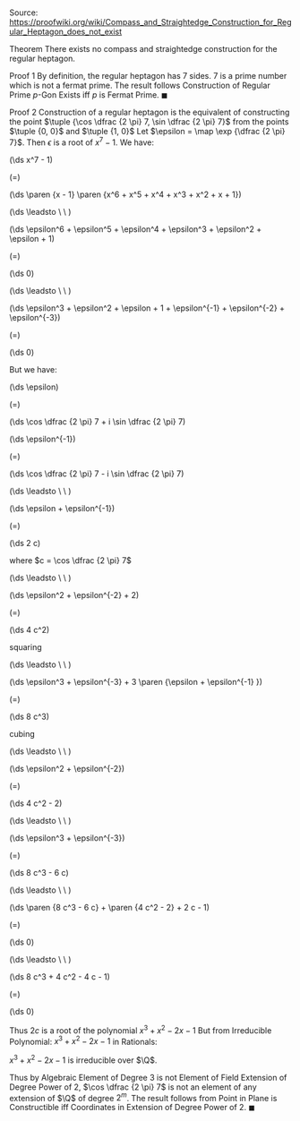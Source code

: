 # 

Source: https://proofwiki.org/wiki/Compass_and_Straightedge_Construction_for_Regular_Heptagon_does_not_exist

Theorem
There exists no compass and straightedge construction for the regular heptagon.


Proof 1
By definition, the regular heptagon has $7$ sides.
$7$ is a prime number which is not a fermat prime.
The result follows Construction of Regular Prime $p$-Gon Exists iff $p$ is Fermat Prime.
$\blacksquare$


Proof 2
Construction of a regular heptagon is the equivalent of constructing the point $\tuple {\cos \dfrac {2 \pi} 7, \sin \dfrac {2 \pi} 7}$ from the points $\tuple {0, 0}$ and $\tuple {1, 0}$
Let $\epsilon = \map \exp {\dfrac {2 \pi} 7}$.
Then $\epsilon$ is a root of $x^7 - 1$.
We have:














\(\ds x^7 - 1\)

\(=\)







\(\ds \paren {x - 1} \paren {x^6 + x^5 + x^4 + x^3 + x^2 + x + 1}\)














\(\ds \leadsto \ \ \)





\(\ds \epsilon^6 + \epsilon^5 + \epsilon^4 + \epsilon^3 + \epsilon^2 + \epsilon + 1\)

\(=\)







\(\ds 0\)














\(\ds \leadsto \ \ \)





\(\ds \epsilon^3 + \epsilon^2 + \epsilon + 1 + \epsilon^{-1} + \epsilon^{-2} + \epsilon^{-3}\)

\(=\)







\(\ds 0\)









But we have:














\(\ds \epsilon\)

\(=\)







\(\ds \cos \dfrac {2 \pi} 7 + i \sin \dfrac {2 \pi} 7\)




















\(\ds \epsilon^{-1}\)

\(=\)







\(\ds \cos \dfrac {2 \pi} 7 - i \sin \dfrac {2 \pi} 7\)














\(\ds \leadsto \ \ \)





\(\ds \epsilon + \epsilon^{-1}\)

\(=\)







\(\ds 2 c\)





where $c = \cos \dfrac {2 \pi} 7$








\(\ds \leadsto \ \ \)





\(\ds \epsilon^2 + \epsilon^{-2} + 2\)

\(=\)







\(\ds 4 c^2\)





squaring








\(\ds \leadsto \ \ \)





\(\ds \epsilon^3 + \epsilon^{-3} + 3 \paren {\epsilon + \epsilon^{-1} }\)

\(=\)







\(\ds 8 c^3\)





cubing








\(\ds \leadsto \ \ \)





\(\ds \epsilon^2 + \epsilon^{-2}\)

\(=\)







\(\ds 4 c^2 - 2\)














\(\ds \leadsto \ \ \)





\(\ds \epsilon^3 + \epsilon^{-3}\)

\(=\)







\(\ds 8 c^3 - 6 c\)














\(\ds \leadsto \ \ \)





\(\ds \paren {8 c^3 - 6 c} + \paren {4 c^2 - 2} + 2 c - 1\)

\(=\)







\(\ds 0\)














\(\ds \leadsto \ \ \)





\(\ds 8 c^3 + 4 c^2 - 4 c - 1\)

\(=\)







\(\ds 0\)









Thus $2 c$ is a root of the polynomial $x^3 + x^2 - 2 x - 1$
But from Irreducible Polynomial: $x^3 + x^2 - 2 x - 1$ in Rationals:

$x^3 + x^2 - 2 x - 1$ is irreducible over $\Q$.

Thus by Algebraic Element of Degree 3 is not Element of Field Extension of Degree Power of 2, $\cos \dfrac {2 \pi} 7$ is not an element of any extension of $\Q$ of degree $2^m$.
The result follows from Point in Plane is Constructible iff Coordinates in Extension of Degree Power of 2.
$\blacksquare$





